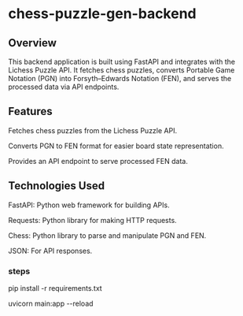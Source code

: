# chess-puzzle-gen-backend

## Overview

This backend application is built using FastAPI and integrates with the Lichess Puzzle API. It fetches chess puzzles, converts Portable Game Notation (PGN) into Forsyth–Edwards Notation (FEN), and serves the processed data via API endpoints.

## Features

Fetches chess puzzles from the Lichess Puzzle API.

Converts PGN to FEN format for easier board state representation.

Provides an API endpoint to serve processed FEN data.

## Technologies Used

FastAPI: Python web framework for building APIs.

Requests: Python library for making HTTP requests.

Chess: Python library to parse and manipulate PGN and FEN.

JSON: For API responses.

### steps

pip install -r requirements.txt

uvicorn main:app --reload